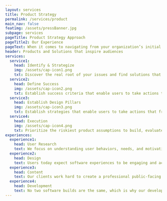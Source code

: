 ```yaml
---
layout: services
title: Product Strategy
permalink: /services/product
main_nav: false
featimg: /assets/pressBanner.jpg
subpage: services
pageTitle: Product Strategy Approach
pageTitle2: Our Experience
pageText: When it comes to navigating from your organization’s initial concept to finalized product delivery, we’re experts. By creating products driven by user outcomes, instead of features, we can empower your users to take actions that meet and exceed your organizational goals.
header: Products and Solutions that inspire audiences
services:
  service1:
    head: Identify & Strategize
    img: /assets/cap-icon1.png
    txt: Discover the real root of your issues and find solutions that scale past the projected life of the product. Build a flexible roadmap that allows your project to pivot with the ever-changing demands of your organization.
  service2:
    head: Define Success
    img: /assets/cap-icon2.png
    txt: Establish success criteria that enable users to take actions that freely align with organizational objectives and choose the best medium for your organization's project, from mobile first to native applications.
  service3:
    head: Establish Design Pillars
    img: /assets/cap-icon3.png
    txt: Establish strategies that enable users to take actions that freely align with organizational objectives.
  service4:
    head: Execution
    img: /assets/cap-icon4.png
    txt: Prioritize the riskiest product assumptions to build, evaluate, and iterate quickly to strengthen your solution and ultimately deliver the best version of the final product.
experiences:
  experience1:
    head: User Research
    text: We focus on understanding user behaviors, needs, and motivations through interviews, competitive and evaluative research, task analysis, and other feedback methodologies. 
  experience2:
    head: Design
    text: Users today expect software experiences to be engaging and accessible, which is why people are at the heart of our design. Whether we’re creating User Interfaces from scratch, or redesigning existing products, our team of designers are fluent in translating a client’s needs into an easy, intuitive user experience. 
  experience3:  
    head: Content
    text: Our clients work hard to create a professional public-facing image for their organization, so we work hard to emulate that experience in our products. Our content strategies guide users to take natural behaviors that align with our client’s end goals using established best practices, accessible plain language, and highly measured interaction. 
  experience4: 
    head: Development
    text: No two software builds are the same, which is why our development processes are based on flexible microservices-based architecture. As true Agile evangelists, our developers are adaptable; quick to pivot, yet experienced enough to build secure, stable platforms that scale past the projected life of the product. As proponents of open source our strategy leverages open source and resist vendor lock in.
---
```

